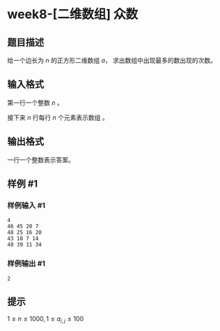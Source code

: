 # week8-[二维数组] 众数

## 题目描述

给一个边长为 $n$ 的正方形二维数组 $a$， 求出数组中出现最多的数出现的次数。

## 输入格式

第一行一个整数 $n$ 。

接下来 $n$ 行每行 $n$ 个元素表示数组 。

## 输出格式

一行一个整数表示答案。

## 样例 #1

### 样例输入 #1

```
4
46 45 20 7
48 25 16 20
43 18 7 14
40 39 11 34
```

### 样例输出 #1

```
2
```

## 提示

$1 \leq  n \leq 1000, 1 \leq a_{i, j} \leq 100$